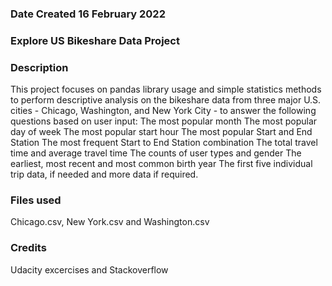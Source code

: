 

### Date Created 16 February 2022

### Explore US Bikeshare Data Project

### Description
This project focuses on pandas library usage and simple statistics methods to perform descriptive analysis on the bikeshare data from three major U.S. cities - Chicago, Washington, and New York City - to answer the following questions based on user input:
The most popular month 
The most popular day of week
The most popular start hour 
The most popular Start and End Station 
The most frequent Start to End Station combination
The total travel time and average travel time 
The counts of user types and gender
The earliest, most recent and most common birth year
The first five individual trip data, if needed and more data if required.

### Files used
Chicago.csv, New York.csv and Washington.csv

### Credits
Udacity excercises and Stackoverflow

